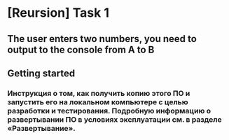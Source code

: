 # [Reursion] Task 1

## The user enters two numbers, you need to output to the console from A to B 

## Getting started

### Инструкция о том, как получить копию этого ПО и запустить его на локальном компьютере с целью разработки и тестирования. Подробную информацию о развертывании ПО в условиях эксплуатации см. в разделе «Развертывание».
